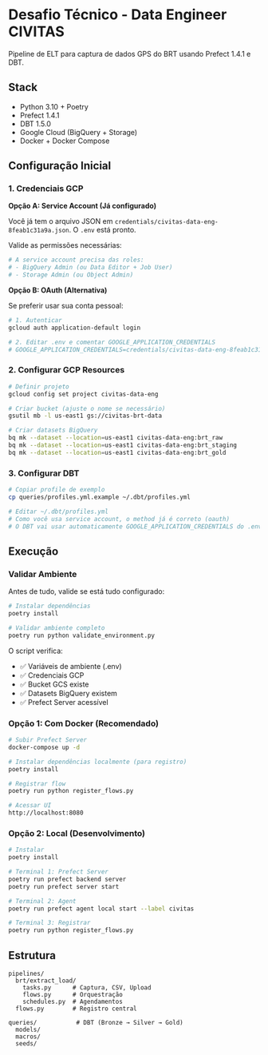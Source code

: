 # Desafio Técnico - Data Engineer CIVITAS

Pipeline de ELT para captura de dados GPS do BRT usando Prefect 1.4.1 e DBT.

## Stack

- Python 3.10 + Poetry
- Prefect 1.4.1
- DBT 1.5.0
- Google Cloud (BigQuery + Storage)
- Docker + Docker Compose

## Configuração Inicial

### 1. Credenciais GCP

**Opção A: Service Account (Já configurado)**

Você já tem o arquivo JSON em `credentials/civitas-data-eng-8feab1c31a9a.json`. O `.env` está pronto.

Valide as permissões necessárias:
```bash
# A service account precisa das roles:
# - BigQuery Admin (ou Data Editor + Job User)
# - Storage Admin (ou Object Admin)
```

**Opção B: OAuth (Alternativa)**

Se preferir usar sua conta pessoal:
```bash
# 1. Autenticar
gcloud auth application-default login

# 2. Editar .env e comentar GOOGLE_APPLICATION_CREDENTIALS
# GOOGLE_APPLICATION_CREDENTIALS=credentials/civitas-data-eng-8feab1c31a9a.json
```

### 2. Configurar GCP Resources

```bash
# Definir projeto
gcloud config set project civitas-data-eng

# Criar bucket (ajuste o nome se necessário)
gsutil mb -l us-east1 gs://civitas-brt-data

# Criar datasets BigQuery
bq mk --dataset --location=us-east1 civitas-data-eng:brt_raw
bq mk --dataset --location=us-east1 civitas-data-eng:brt_staging
bq mk --dataset --location=us-east1 civitas-data-eng:brt_gold
```

### 3. Configurar DBT

```bash
# Copiar profile de exemplo
cp queries/profiles.yml.example ~/.dbt/profiles.yml

# Editar ~/.dbt/profiles.yml
# Como você usa service account, o method já é correto (oauth)
# O DBT vai usar automaticamente GOOGLE_APPLICATION_CREDENTIALS do .env
```

## Execução

### Validar Ambiente

Antes de tudo, valide se está tudo configurado:

```bash
# Instalar dependências
poetry install

# Validar ambiente completo
poetry run python validate_environment.py
```

O script verifica:
- ✅ Variáveis de ambiente (.env)
- ✅ Credenciais GCP
- ✅ Bucket GCS existe
- ✅ Datasets BigQuery existem
- ✅ Prefect Server acessível

### Opção 1: Com Docker (Recomendado)

```bash
# Subir Prefect Server
docker-compose up -d

# Instalar dependências localmente (para registro)
poetry install

# Registrar flow
poetry run python register_flows.py

# Acessar UI
http://localhost:8080
```

### Opção 2: Local (Desenvolvimento)

```bash
# Instalar
poetry install

# Terminal 1: Prefect Server
poetry run prefect backend server
poetry run prefect server start

# Terminal 2: Agent
poetry run prefect agent local start --label civitas

# Terminal 3: Registrar
poetry run python register_flows.py
```

## Estrutura

```
pipelines/
  brt/extract_load/
    tasks.py      # Captura, CSV, Upload
    flows.py      # Orquestração
    schedules.py  # Agendamentos
  flows.py        # Registro central

queries/           # DBT (Bronze → Silver → Gold)
  models/
  macros/
  seeds/
```